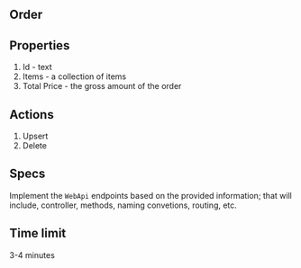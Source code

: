 ## Order 

## Properties
1. Id - text
1. Items - a collection of items
1. Total Price - the gross amount of the order

## Actions
1. Upsert
1. Delete

## Specs

Implement the `WebApi` endpoints based on the provided information; that will include, controller, methods, naming convetions, routing, etc.

## Time limit
3-4 minutes
